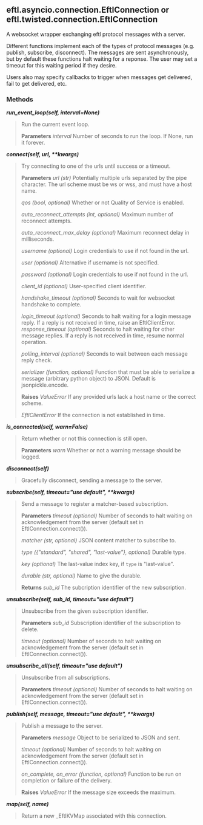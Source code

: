 
## eftl.asyncio.connection.EftlConnection or eftl.twisted.connection.EftlConnection
A websocket wrapper exchanging eftl protocol messages with a server.

Different functions implement each of the types of protocol messages (e.g. publish, subscribe, disconnect). The messages are sent asynchronously, but by default these functions halt waiting for a reponse. The user may set a timeout for this waiting period if they desire.

Users also may specify callbacks to trigger when messages get delivered, fail to get delivered, etc.

### Methods
***run_event_loop(self, interval=None)***
>Run the current event loop.
>
>**Parameters**
*interval*
Number of seconds to run the loop. If None, run it forever.

***connect(self, url, \*\*kwargs)***
>Try connecting to one of the urls until success or a timeout.
>
>**Parameters**
*url (str)*
Potentially multiple urls separated by the pipe character. The url scheme must be ws or wss, and must have a host name.
>
>*qos (bool, optional)*
Whether or not Quality of Service is enabled.
>
>*auto_reconnect_attempts (int, optional)*
Maximum number of reconnect attempts.
>
>*auto_reconnect_max_delay (optional)*
Maximum reconnect delay in milliseconds.
>
>*username (optional)*
Login credentials to use if not found in the url.
>
>*user (optional)*
Alternative if username is not specified.
>
>*password (optional)*
Login credentials to use if not found in the url.
>
>*client_id (optional)*
>User-specified client identifier.
>
>*handshake_timeout (optional)*
Seconds to wait for websocket handshake to complete.
>
>*login_timeout (optional)*
Seconds to halt waiting for a login message reply. If a reply is not received in time, raise an EftlClientError.
>*response_timeout (optional)*
Seconds to halt waiting for other message replies. If a reply is not received in time, resume normal operation.
>
>*polling_interval (optional)*
Seconds to wait between each message reply check.
>
>*serializer (function, optional)*
Function that must be able to serialize a message (arbitrary python object) to JSON. Default is jsonpickle.encode.
>
>**Raises**
*ValueError*
If any provided urls lack a host name or the correct scheme.
>
>*EftlClientError*
If the connection is not established in time.

***is_connected(self, warn=False)***
>Return whether or not this connection is still open.
>
>**Parameters**
>*warn*
>Whether or not a warning message should be logged.

***disconnect(self)***
>Gracefully disconnect, sending a message to the server.

***subscribe(self, timeout="use default", \*\*kwargs)***
>Send a message to register a matcher-based subscription.
>
>**Parameters**
>*timeout (optional)*
>Number of seconds to halt waiting on acknowledgement from the server (default set in EftlConnection.connect()).
>
>*matcher (str, optional)*
>JSON content matcher to subscribe to.
>
>*type ({"standard", "shared", "last-value"}, optional)*
>Durable type.
>
>*key (optional)*
>The last-value index key, if `type` is "last-value".
>
>*durable (str, optional)*
>Name to give the durable.
>
>**Returns**
>*sub_id*
>The subcription identifier of the new subscription.

***unsubscribe(self, sub_id, timeout="use default")***
>Unsubscribe from the given subscription identifier.
>
>**Parameters**
>*sub_id*
Subscription identifier of the subscription to delete.
>
>*timeout (optional)*
Number of seconds to halt waiting on acknowledgement from the server (default set in EftlConnection.connect()).

***unsubscribe_all(self, timeout="use default")***
>Unsubscribe from all subscriptions.
>
>**Parameters**
>*timeout (optional)*
Number of seconds to halt waiting on acknowledgement from the server (default set in EftlConnection.connect()).

***publish(self, message, timeout="use default", \*\*kwargs)***
>Publish a message to the server.
>
>**Parameters**
>*message*
Object to be serialized to JSON and sent.
>
>*timeout (optional)*
Number of seconds to halt waiting on acknowledgement from the server (default set in EftlConnection.connect()).
>
>*on_complete, on_error (function, optional)*
Function to be run on completion or failure of the delivery.
>
>**Raises**
>*ValueError*
If the message size exceeds the maximum.

***map(self, name)***
>Return a new \_EftlKVMap associated with this connection.